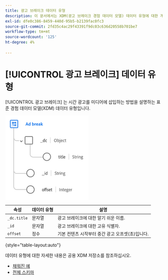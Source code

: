 ```yaml
---
title: 광고 브레이크 데이터 유형
description: 이 문서에서는 XDM(광고 브레이크 경험 데이터 모델) 데이터 유형에 대한 개요를 제공합니다.
exl-id: dfe0c386-8459-440d-95b5-b2139fac0fc3
source-git-commit: 2fd35c4ac29f43391f9dc03c636d20558b701be7
workflow-type: tm+mt
source-wordcount: '125'
ht-degree: 4%

---
```


# [!UICONTROL 광고 브레이크] 데이터 유형

[!UICONTROL 광고 브레이크] 는 시간 광고를 미디어에 삽입하는 방법을 설명하는 표준 경험 데이터 모델(XDM) 데이터 유형입니다.

![데이터 유형 구조](../images/data-types/ad-break.png)

| 속성 | 데이터 유형 | 설명 |
| --- | --- | --- |
| `_dc.title` | 문자열 | 광고 브레이크에 대한 알기 쉬운 이름. |
| `_id` | 문자열 | 광고 브레이크에 대한 고유 식별자. |
| `offset` | 정수 | 기본 컨텐츠 시작부터 중간 광고 오프셋(초)입니다. |

{style="table-layout:auto"}

데이터 유형에 대한 자세한 내용은 공용 XDM 저장소를 참조하십시오.

* [채워진 예](https://github.com/adobe/xdm/blob/master/components/datatypes/marketing/advertising-break.example.1.json)
* [전체 스키마](https://github.com/adobe/xdm/blob/master/components/datatypes/marketing/advertising-break.schema.json)
